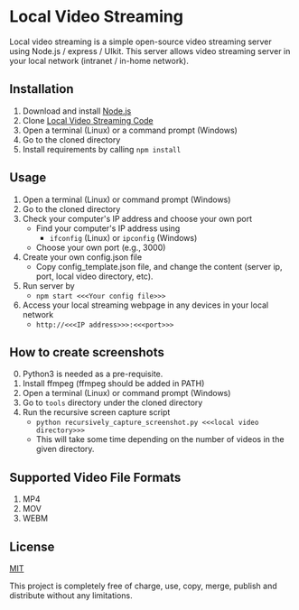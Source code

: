 # Local Video Streaming

Local video streaming is a simple open-source video streaming server using
Node.js / express / UIkit. This server allows video streaming server in your
local network (intranet / in-home network).

## Installation

1. Download and install [Node.js](https://nodejs.org/en/)
2. Clone [Local Video Streaming Code](https://github.com/rihwan/local_video_streaming)
3. Open a terminal (Linux) or a command prompt (Windows)
4. Go to the cloned directory
5. Install requirements by calling ```npm install```

## Usage

1. Open a terminal (Linux) or command prompt (Windows)
2. Go to the cloned directory
3. Check your computer's IP address and choose your own port
   - Find your computer's IP address using
     - ```ifconfig``` (Linux) or ```ipconfig``` (Windows)
   - Choose your own port (e.g., 3000)
4. Create your own config.json file
   - Copy config_template.json file, and change the content (server ip, port, local video directory, etc).
4. Run server by
   - ```npm start <<<Your config file>>>```
5. Access your local streaming webpage in any devices in your local network
   - ```http://<<<IP address>>>:<<<port>>>```

## How to create screenshots

0. Python3 is needed as a pre-requisite.
1. Install ffmpeg (ffmpeg should be added in PATH)
2. Open a terminal (Linux) or command prompt (Windows)
3. Go to ```tools``` directory under the cloned directory
4. Run the recursive screen capture script
   - ```python recursively_capture_screenshot.py <<<local video directory>>>```
   - This will take some time depending on the number of videos in the given directory.

## Supported Video File Formats

1. MP4
2. MOV
3. WEBM

## License
[MIT](https://github.com/rihwan/local_video_streaming/blob/master/LICENSE)

This project is completely free of charge, use, copy, merge, publish and
distribute without any limitations.
